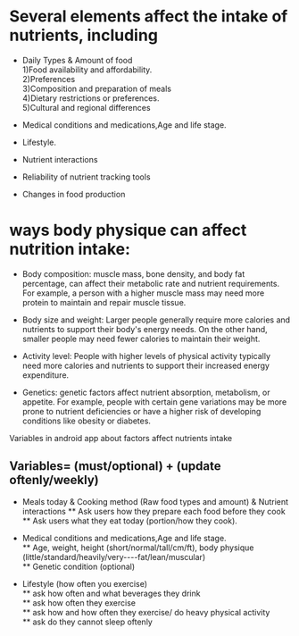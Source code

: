 # Several elements affect the intake of nutrients, including
* Daily Types & Amount of food  
1)Food availability and affordability.  
2)Preferences  
3)Composition and preparation of meals  
4)Dietary restrictions or preferences.   
5)Cultural and regional differences  

* Medical conditions and medications,Age and life stage.  
* Lifestyle.  
* Nutrient interactions  
* Reliability of nutrient tracking tools    
* Changes in food production  

# ways body physique can affect nutrition intake:
* Body composition: 
muscle mass, bone density, and body fat percentage, 
can affect their metabolic rate and nutrient requirements. 
For example, a person with a higher muscle mass may need more protein to maintain and repair muscle tissue.

* Body size and weight: 
Larger people generally require more calories and nutrients to support their body's energy needs. 
On the other hand, smaller people may need fewer calories to maintain their weight. 

* Activity level: 
People with higher levels of physical activity typically need more calories and nutrients to support their increased energy expenditure. 

* Genetics: 
genetic factors affect nutrient absorption, metabolism, or appetite. 
For example, people with certain gene variations may be more prone to nutrient deficiencies or have a higher risk of developing conditions like obesity or diabetes.  

Variables in android app about factors affect nutrients intake
##  Variables= (must/optional) + (update oftenly/weekly)
* Meals today & Cooking method (Raw food types and amount) & Nutrient interactions 
**  Ask users how they prepare each food before they cook  
**  Ask users what they eat today (portion/how they cook).  

* Medical conditions and medications,Age and life stage.    
**  Age, weight, height (short/normal/tall/cm/ft), body physique (little/standard/heavily/very----fat/lean/muscular)  
**  Genetic condition (optional)  

* Lifestyle (how often you exercise)    
**  ask how often and what beverages they drink  
**  ask how often they exercise  
**  ask how and how often they exercise/ do heavy physical activity  
**  ask do they cannot sleep oftenly  


